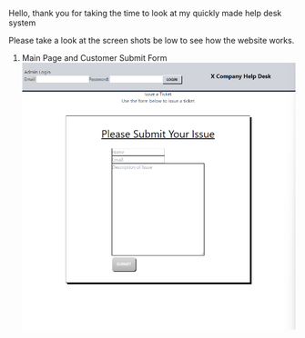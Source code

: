 
Hello, thank you for taking the time to look at my quickly made help desk system

Please take a look at the screen shots be low to see how the website works.



1. Main Page and Customer Submit Form
![ticktub](./readmepics/Ticket%20Submit%20Form.png "Ticket Submit Form")